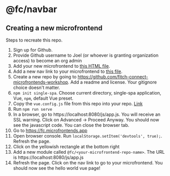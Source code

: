 # @fc/navbar

## Creating a new microfrontend

Steps to recreate this repo.

1. Sign up for Github.
1. Provide Github username to Joel (or whoever is granting organization access) to become an org admin
1. Add your new microfrontend to [this HTML file](https://github.com/fitch-connect-microfrontends-workshop/root-config/blob/e26ffdd4d7380b2a23d3317f291879640b821d1f/src/index.ejs#L70).
1. Add a new nav link to your microfrontend to [this file]().
1. Create a new repo by going to https://github.com/fitch-connect-microfrontends-workshop. Add a readme and license. Your gitignore choice doesn't matter.
1. `npm init single-spa`. Choose current directory, single-spa application, Vue, `npm`, default Vue preset.
1. Copy the `vue.config.js` file from this repo into your repo. [Link](/vue.config.js)
1. Run `npm run serve`
1. In a browser, go to https://localhost:8080/js/app.js. You will receive an SSL warning. Click on Advanced -> Proceed Anyway. You should now see the javascript code. You can close the browser tab.
1. Go to https://fc.microfrontends.app
1. Open browser console. Run `localStorage.setItem('devtools', true);`. Refresh the page.
1. Click on the yellowish rectangle at the bottom right
1. Add a new module called `@fc/<your-microfrontend-repo-name>`. The URL is https://localhost:8080/js/app.js
1. Refresh the page. Click on the nav link to go to your microfrontend. You should now see the hello world vue page!
